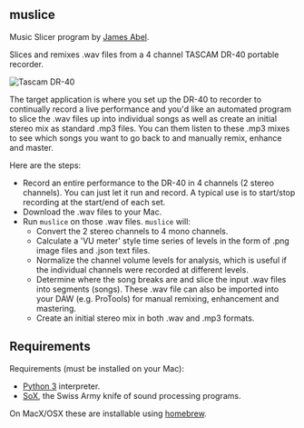 
## muslice ##

Music Slicer program by [James Abel](http://www.abel.co).

Slices and remixes .wav files from a 4 channel TASCAM DR-40 portable recorder.

![Tascam DR-40](http://tascam.com/content/images/universal/misc/dr-40_front.jpg)

The target application is where you set up the DR-40 to recorder to continually record a live performance and 
you'd like an automated program to slice the .wav files up into individual songs as well as create an initial 
stereo mix as standard .mp3 files.  You can them listen to these .mp3 mixes to see which songs you want to go 
back to and manually remix, enhance and master.
  
Here are the steps:

- Record an entire performance to the DR-40 in 4 channels (2 stereo channels).  You can just let it run and record.  A
  typical use is to start/stop recording at the start/end of each set.
- Download the .wav files to your Mac.
- Run `muslice` on those .wav files.  `muslice` will:
  - Convert the 2 stereo channels to 4 mono channels.
  - Calculate a 'VU meter' style time series of levels in the form of .png image files and .json text files.
  - Normalize the channel volume levels for analysis, which is useful if the individual channels were recorded 
    at different levels.
  - Determine where the song breaks are and slice the input .wav files into segments (songs).  These .wav file can 
    also be imported into your DAW (e.g. ProTools) for manual remixing, enhancement and mastering.
  - Create an initial stereo mix in both .wav and .mp3 formats.


## Requirements ##

Requirements (must be installed on your Mac):

- [Python 3](https://www.python.org/) interpreter.
- [SoX](http://sox.sourceforge.net/), the Swiss Army knife of sound processing programs.

On MacX/OSX these are installable using [homebrew](https://brew.sh/).
